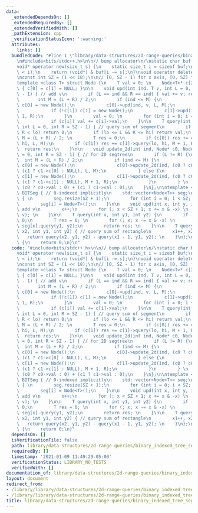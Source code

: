 ```yaml
---
data:
  _extendedDependsOn: []
  _extendedRequiredBy: []
  _extendedVerifiedWith: []
  _pathExtension: cpp
  _verificationStatusIcon: ':warning:'
  attributes:
    links: []
  bundledCode: "#line 1 \"library/data-structures/2d-range-queries/binary_indexed_tree_seg.cpp\"\
    \n#include<bits/stdc++.h>\n\n// bump allocator\n/\nstatic char buf[450 << 20];\n\
    void* operator new(size_t s) {\n    static size_t i = sizeof buf;\n    assert(s\
    \ < i);\n    return (void*) & buf[i -= s];\n}\nvoid operator delete(void*) {}\n\
    \nconst int SZ = (1 << 18);\n\n// [0, SZ - 1) for x axis, [0, SZ) for y axis\n\
    template <class T> struct Node {\n    T val = 0; \n    Node<T>* c[2];\n    Node()\
    \ { c[0] = c[1] = NULL; }\n\n    void upd(int ind, T v, int L = 0, int R = SZ\
    \ - 1) { // add v\n        if (L == ind && R == ind) { val += v; return; }\n \
    \       int M = (L + R) / 2;\n        if (ind <= M) {\n            if (!c[0])\
    \ c[0] = new Node();\n            c[0]->upd(ind, v, L, M);\n        } else {\n\
    \            if (!c[1]) c[1] = new Node();\n            c[1]->upd(ind, v, M +\
    \ 1, R);\n        }\n        val = 0; \n        for (int i = 0; i < 2; i++)\n\
    \            if (c[i]) val += c[i]->val;\n    }\n\n    T query(int lo, int hi,\
    \ int L = 0, int R = SZ - 1) { // query sum of segment\n        if (hi < L ||\
    \ R < lo) return 0;\n        if (lo <= L && R <= hi) return val;\n        int\
    \ M = (L + R) / 2; \n        T res = 0;\n        if (c[0]) res += c[0]->query(lo,\
    \ hi, L, M);\n        if (c[1]) res += c[1]->query(lo, hi, M + 1, R);\n      \
    \  return res;\n    }\n\n    void update_2d(int ind, Node* c0, Node* c1, int L\
    \ = 0, int R = SZ - 1) { // for 2D segtree\n        if (L != R) {\n          \
    \  int M = (L + R) / 2;\n            if (ind <= M) {\n                if (!c[0])\
    \ c[0] = new Node();\n                c[0]->update_2d(ind, (c0 ? c0->c[0] : NULL),\
    \ (c1 ? c1->c[0] : NULL), L, M);\n            } else {\n                if (!c[1])\
    \ c[1] = new Node();\n                c[1]->update_2d(ind, (c0 ? c0->c[1] : NULL),\
    \ (c1 ? c1->c[1] : NULL), M + 1, R);\n            }\n        } \n        val =\
    \ (c0 ? c0->val : 0) + (c1 ? c1->val : 0);\n    }\n};\n\ntemplate <class T> struct\
    \ BITSeg { // 0-indexed implicitly\n    std::vector<Node<T>> seg;\n\n    BITSeg()\
    \ { \n        seg.resize(SZ + 1);\n        for (int i = 0; i < SZ; i++)\n    \
    \        seg[i] = Node<T>();\n    }\n\n    void upd(int x, int y, int v) { //\
    \ add v\n        x++;\n        for (; x < SZ + 1; x += x & -x) \n            seg[x].upd(y,\
    \ v); \n    }\n\n    T query(int x, int y1, int y2) {\n        if (x <= 0) return\
    \ 0;\n        T res = 0; \n        for (; x; x -= x & -x) \n            res +=\
    \ seg[x].query(y1, y2);\n        return res; \n    }\n\n    T query(int x1, int\
    \ x2, int y1, int y2) { // query sum of rectangle\n        x1++, x2++;\n     \
    \   return query(x2, y1, y2) - query(x1 - 1, y1, y2); \n    }\n};\n\nint main()\
    \ {\n    return 0;\n}\n"
  code: "#include<bits/stdc++.h>\n\n// bump allocator\n/\nstatic char buf[450 << 20];\n\
    void* operator new(size_t s) {\n    static size_t i = sizeof buf;\n    assert(s\
    \ < i);\n    return (void*) & buf[i -= s];\n}\nvoid operator delete(void*) {}\n\
    \nconst int SZ = (1 << 18);\n\n// [0, SZ - 1) for x axis, [0, SZ) for y axis\n\
    template <class T> struct Node {\n    T val = 0; \n    Node<T>* c[2];\n    Node()\
    \ { c[0] = c[1] = NULL; }\n\n    void upd(int ind, T v, int L = 0, int R = SZ\
    \ - 1) { // add v\n        if (L == ind && R == ind) { val += v; return; }\n \
    \       int M = (L + R) / 2;\n        if (ind <= M) {\n            if (!c[0])\
    \ c[0] = new Node();\n            c[0]->upd(ind, v, L, M);\n        } else {\n\
    \            if (!c[1]) c[1] = new Node();\n            c[1]->upd(ind, v, M +\
    \ 1, R);\n        }\n        val = 0; \n        for (int i = 0; i < 2; i++)\n\
    \            if (c[i]) val += c[i]->val;\n    }\n\n    T query(int lo, int hi,\
    \ int L = 0, int R = SZ - 1) { // query sum of segment\n        if (hi < L ||\
    \ R < lo) return 0;\n        if (lo <= L && R <= hi) return val;\n        int\
    \ M = (L + R) / 2; \n        T res = 0;\n        if (c[0]) res += c[0]->query(lo,\
    \ hi, L, M);\n        if (c[1]) res += c[1]->query(lo, hi, M + 1, R);\n      \
    \  return res;\n    }\n\n    void update_2d(int ind, Node* c0, Node* c1, int L\
    \ = 0, int R = SZ - 1) { // for 2D segtree\n        if (L != R) {\n          \
    \  int M = (L + R) / 2;\n            if (ind <= M) {\n                if (!c[0])\
    \ c[0] = new Node();\n                c[0]->update_2d(ind, (c0 ? c0->c[0] : NULL),\
    \ (c1 ? c1->c[0] : NULL), L, M);\n            } else {\n                if (!c[1])\
    \ c[1] = new Node();\n                c[1]->update_2d(ind, (c0 ? c0->c[1] : NULL),\
    \ (c1 ? c1->c[1] : NULL), M + 1, R);\n            }\n        } \n        val =\
    \ (c0 ? c0->val : 0) + (c1 ? c1->val : 0);\n    }\n};\n\ntemplate <class T> struct\
    \ BITSeg { // 0-indexed implicitly\n    std::vector<Node<T>> seg;\n\n    BITSeg()\
    \ { \n        seg.resize(SZ + 1);\n        for (int i = 0; i < SZ; i++)\n    \
    \        seg[i] = Node<T>();\n    }\n\n    void upd(int x, int y, int v) { //\
    \ add v\n        x++;\n        for (; x < SZ + 1; x += x & -x) \n            seg[x].upd(y,\
    \ v); \n    }\n\n    T query(int x, int y1, int y2) {\n        if (x <= 0) return\
    \ 0;\n        T res = 0; \n        for (; x; x -= x & -x) \n            res +=\
    \ seg[x].query(y1, y2);\n        return res; \n    }\n\n    T query(int x1, int\
    \ x2, int y1, int y2) { // query sum of rectangle\n        x1++, x2++;\n     \
    \   return query(x2, y1, y2) - query(x1 - 1, y1, y2); \n    }\n};\n\nint main()\
    \ {\n    return 0;\n}"
  dependsOn: []
  isVerificationFile: false
  path: library/data-structures/2d-range-queries/binary_indexed_tree_seg.cpp
  requiredBy: []
  timestamp: '2021-01-09 11:49:29-05:00'
  verificationStatus: LIBRARY_NO_TESTS
  verifiedWith: []
documentation_of: library/data-structures/2d-range-queries/binary_indexed_tree_seg.cpp
layout: document
redirect_from:
- /library/library/data-structures/2d-range-queries/binary_indexed_tree_seg.cpp
- /library/library/data-structures/2d-range-queries/binary_indexed_tree_seg.cpp.html
title: library/data-structures/2d-range-queries/binary_indexed_tree_seg.cpp
---
```

